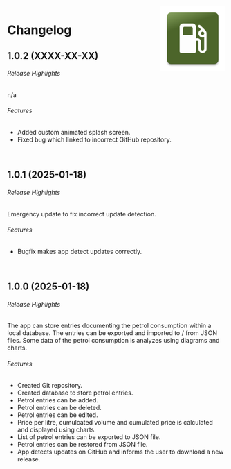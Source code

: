 <img src="docs/img/icon.png" height="150" align="right">

# Changelog

## 1.0.2 (XXXX-XX-XX)
###### Release Highlights
n/a

###### Features
* Added custom animated splash screen.
* Fixed bug which linked to incorrect GitHub repository.

<br/>

## 1.0.1 (2025-01-18)
###### Release Highlights
Emergency update to fix incorrect update detection.

###### Features
* Bugfix makes app detect updates correctly.

<br/>

## 1.0.0 (2025-01-18)
###### Release Highlights
The app can store entries documenting the petrol consumption within a local database. The entries can be exported and imported to / from JSON files. Some data of the petrol consumption is analyzes using diagrams and charts.

###### Features
* Created Git repository.
* Created database to store petrol entries.
* Petrol entries can be added.
* Petrol entries can be deleted.
* Petrol entries can be edited.
* Price per litre, cumulcated volume and cumulated price is calculated and displayed using charts.
* List of petrol entries can be exported to JSON file.
* Petrol entries can be restored from JSON file.
* App detects updates on GitHub and informs the user to download a new release.
